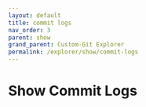 ```yaml
---
layout: default
title: commit logs
nav_order: 3
parent: show
grand_parent: Custom-Git Explorer
permalink: /explorer/show/commit-logs
---
```


# Show Commit Logs